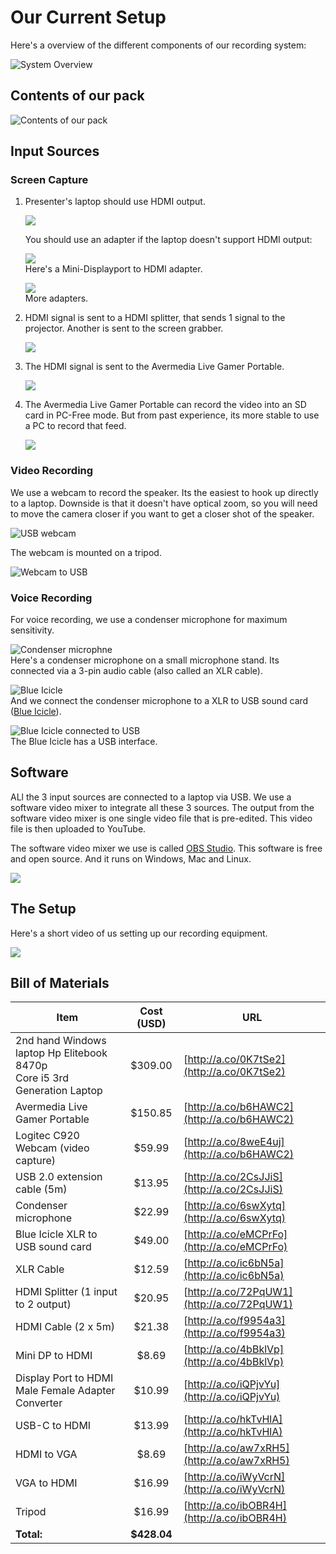 # Our Current Setup

Here's a overview of the different components of our recording system:

![System Overview](./images/system_layout.jpg)

## Contents of our pack

![Contents of our pack](./images/contents_of_pack.jpg)

## Input Sources

### Screen Capture

1. Presenter's laptop should use HDMI output.

	![](images/01_hdmi_output.jpg)
	
	You should use an adapter if the laptop doesn't support HDMI output:
	
	![](images/02_minidp_to_htmi_output.jpg)<br>
	Here's a Mini-Displayport to HDMI adapter.
	
	![](images/video_adapters.jpg)<br>
	More adapters.

2. HDMI signal is sent to a HDMI splitter, that sends 1 signal to the projector. Another is sent to the screen grabber.

	![](images/03_hdmi_splitter_annotated.png)

3. The HDMI signal is sent to the Avermedia Live Gamer Portable.

	![](images/04_avermedia_lgp.jpg)

4. The Avermedia Live Gamer Portable can record the video into an SD card in PC-Free mode. But from past experience, its more stable to use a PC to record that feed.

	![](images/05_from_avermedia.png)

### Video Recording

We use a webcam to record the speaker. Its the easiest to hook up directly to a laptop. Downside is that it doesn't have optical zoom, so you will need to move the camera closer if you want to get a closer shot of the speaker.

![USB webcam](images/06_webcam.jpg)

The webcam is mounted on a tripod.

![Webcam to USB](images/07_webcam_to_usb.png)

### Voice Recording

For voice recording, we use a condenser microphone for maximum sensitivity.

![Condenser microphne](images/08_condenser_mic.jpg)<br>
Here's a condenser microphone on a small microphone stand. Its connected via a 3-pin audio cable (also called an XLR cable).

![Blue Icicle](images/09_blue_icicle.jpg)<br>
And we connect the condenser microphone to a XLR to USB sound card ([Blue Icicle](https://www.amazon.com/Blue-Icicle-XLR-Converter-Preamp/dp/B001EW5YQS)).

![Blue Icicle connected to USB](images/10_blue_icicle_to_usb.jpg)<br>
The Blue Icicle has a USB interface.

## Software

ALl the 3 input sources are connected to a laptop via USB. We use a software video mixer to integrate all these 3 sources. The output from the software video mixer is one single video file that is pre-edited. This video file is then uploaded to YouTube.

The software video mixer we use is called [OBS Studio](https://obsproject.com). This software is free and open source. And it runs on Windows, Mac and Linux.

[![](https://obsproject.com/assets/images/studio_mode.png)](https://obsproject.com)

## The Setup

Here's a short video of us setting up our recording equipment.

[![](https://i.ytimg.com/vi/KVbnX0kicyk/0.jpg)](https://www.youtube.com/watch?v=KVbnX0kicyk&list=PLECEw2eFfW7iLdETDRhVcGcX4HXGLLCIK&index=1)

## Bill of Materials

Item | Cost (USD) | URL
-----|:----------:|-----
2nd hand Windows laptop Hp Elitebook 8470p<br>Core i5 3rd Generation Laptop | $309.00 | [http://a.co/0K7tSe2](http://a.co/0K7tSe2)
Avermedia Live Gamer Portable	| $150.85	| [http://a.co/b6HAWC2](http://a.co/b6HAWC2)
Logitec C920 Webcam (video capture)	| $59.99 | [http://a.co/8weE4uj](http://a.co/b6HAWC2)
USB 2.0 extension cable (5m) | $13.95 | [http://a.co/2CsJJiS](http://a.co/2CsJJiS)
Condenser microphone | $22.99 | [http://a.co/6swXytq](http://a.co/6swXytq)
Blue Icicle XLR to USB sound card | $49.00 | [http://a.co/eMCPrFo](http://a.co/eMCPrFo)
XLR Cable | $12.59 | [http://a.co/ic6bN5a](http://a.co/ic6bN5a)
HDMI Splitter (1 input to 2 output) | $20.95 | [http://a.co/72PqUW1](http://a.co/72PqUW1)
HDMI Cable (2 x 5m) | $21.38 | [http://a.co/f9954a3](http://a.co/f9954a3)
Mini DP to HDMI | $8.69	 | [http://a.co/4bBklVp](http://a.co/4bBklVp)
Display Port to HDMI Male Female Adapter Converter | $10.99 | [http://a.co/iQPjvYu](http://a.co/iQPjvYu)
USB-C to HDMI | $13.99 | [http://a.co/hkTvHlA](http://a.co/hkTvHlA)
HDMI to VGA | $8.69 | [http://a.co/aw7xRH5](http://a.co/aw7xRH5)
VGA to HDMI | $16.99 | [http://a.co/iWyVcrN](http://a.co/iWyVcrN)
Tripod | $16.99 | [http://a.co/ibOBR4H](http://a.co/ibOBR4H)
| **Total:** | **$428.04**